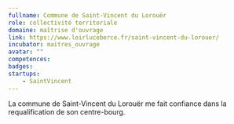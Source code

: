 ```yaml
---
fullname: Commune de Saint-Vincent du Lorouër
role: collectivité territoriale
domaine: maîtrise d'ouvrage
link: https://www.loirluceberce.fr/saint-vincent-du-lorouer/
incubator: maitres_ouvrage
avatar: ""
competences:
badges:
startups:
    - SaintVincent
---
```


La commune de Saint-Vincent du Lorouër me fait confiance dans la requalification de son centre-bourg.
